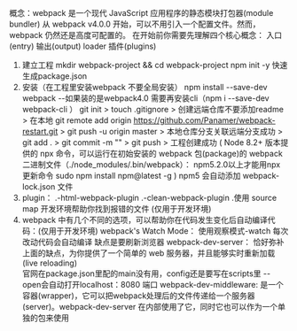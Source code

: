 概念：webpack 是一个现代 JavaScript 应用程序的静态模块打包器(module bundler)
	从 webpack v4.0.0 开始，可以不用引入一个配置文件。然而，webpack 仍然还是高度可配置的。
	在开始前你需要先理解四个核心概念：
					入口(entry)
					输出(output)
					loader
					插件(plugins)

1. 建立工程 mkdir webpack-project && cd webpack-project
	    npm init -y 快速生成package.json
2. 安装（在工程里安装webpack 不要全局安装）
			npm install --save-dev webpack
			--如果装的是webpack4.0 需要再安装cli（npm i --save-dev webpack-cli ）
   		git init > touch .gitignore > 创建远端仓库不要添加readme > 在本地 git remote add origin https://github.com/Panamer/webpack-restart.git >
			git push -u origin master > 本地仓库分支关联远端分支成功 > git add . > git commit -m "" > git push > 工程创建成功
 			( Node 8.2+ 版本提供的 npx 命令，可以运行在初始安装的 webpack 包(package)的 webpack 二进制文件（./node_modules/.bin/webpack）：
				npm5.2.0以上才能用npx  更新命令 sudo npm install npm@latest -g )
			npm5 会自动添加 webpack-lock.json 文件
3. plugin：
						.-html-webpack-plugin
            .-clean-webpack-plugin
						.使用 source map 开发环境帮助你找到报错的文件 (仅用于开发环境)
4. webpack 中有几个不同的选项，可以帮助你在代码发生变化后自动编译代码：(仅用于开发环境)
						webpack's Watch Mode： 使用观察模式-watch 每次改动代码会自动编译 缺点是要刷新浏览器
						webpack-dev-server：   恰好弥补上面的缺点，为你提供了一个简单的 web 服务器，并且能够实时重新加载(live reloading)  
																	 官网在package.json里配的main没有用，config还是要写在scripts里  --open会自动打开localhost：8080 端口
						webpack-dev-middleware: 是一个容器(wrapper)，它可以把webpack处理后的文件传递给一个服务器(server)。webpack-dev-server 在内部使用了它，同时它也可以作为一个单独的包来使用						
